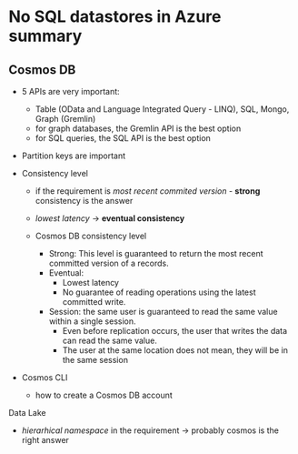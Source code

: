 # No SQL datastores in Azure summary

## Cosmos DB

- 5 APIs are very important:
  - Table (OData and Language Integrated Query - LINQ), SQL, Mongo, Graph (Gremlin)
  - for graph databases, the Gremlin API is the best option
  - for SQL queries, the SQL API is the best option

- Partition keys are important

- Consistency level
    - if the requirement is *most recent commited version* - **strong** consistency is the answer
    - *lowest latency* -> **eventual consistency**

    - Cosmos DB consistency level
        - Strong: This level is guaranteed to return the most recent committed version of a records.
        - Eventual:
          - Lowest latency
          - No guarantee of reading operations using the latest committed write.
        - Session: the same user is guaranteed to read the same value within a single session.
          - Even before replication occurs, the user that writes the data can read the same value.
          - The user at the same location does not mean, they will be in the same session

- Cosmos CLI
  - how to create a Cosmos DB account

Data Lake
  - *hierarhical namespace* in the requirement -> probably cosmos is the right answer
